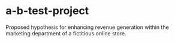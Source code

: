 # a-b-test-project
Proposed hypothesis for enhancing revenue generation within the marketing department of a fictitious online store.
